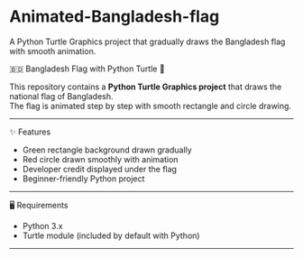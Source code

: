 # Animated-Bangladesh-flag
A Python Turtle Graphics project that gradually draws the Bangladesh flag with smooth animation.

🇧🇩 Bangladesh Flag with Python Turtle 🐢

This repository contains a **Python Turtle Graphics project** that draws the national flag of Bangladesh.  
The flag is animated step by step with smooth rectangle and circle drawing.

---

✨ Features
- Green rectangle background drawn gradually
- Red circle drawn smoothly with animation
- Developer credit displayed under the flag
- Beginner-friendly Python project

---

🖥️ Requirements
- Python 3.x
- Turtle module (included by default with Python)

---

